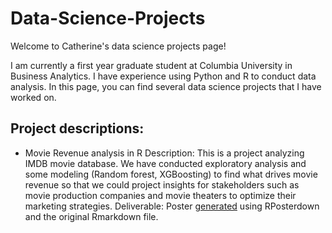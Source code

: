 # Data-Science-Projects
Welcome to Catherine's data science projects page!

I am currently a first year graduate student at Columbia University in Business Analytics. I have experience using Python and R to conduct data analysis. In this page, you can find several data science projects that I have worked on.

## Project descriptions:

- Movie Revenue analysis in R 
Description: This is a project analyzing IMDB movie database. We have conducted exploratory analysis and some modeling (Random forest, XGBoosting) to find what drives movie revenue so that we could project insights for stakeholders such as movie production companies and movie theaters to optimize their marketing strategies.
Deliverable: Poster [generated](https://github.com/cwu821/Data-Science-Projects/blob/master/Poster_MovieRev_Analysis.pdf) using RPosterdown and the original Rmarkdown file.


